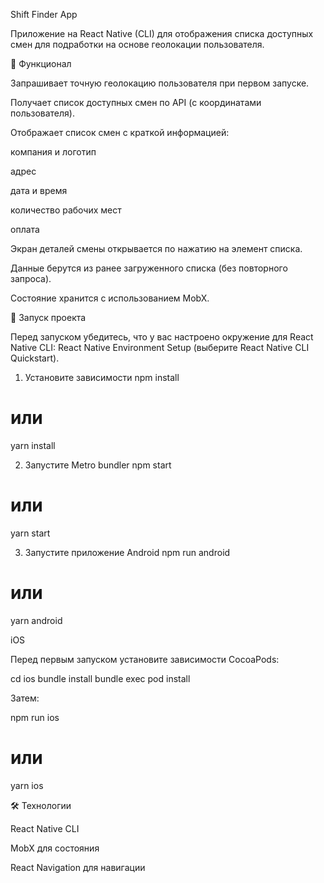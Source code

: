 Shift Finder App

Приложение на React Native (CLI) для отображения списка доступных смен для подработки на основе геолокации пользователя.

📱 Функционал

Запрашивает точную геолокацию пользователя при первом запуске.

Получает список доступных смен по API (с координатами пользователя).

Отображает список смен с краткой информацией:

компания и логотип

адрес

дата и время

количество рабочих мест

оплата

Экран деталей смены открывается по нажатию на элемент списка.

Данные берутся из ранее загруженного списка (без повторного запроса).

Состояние хранится с использованием MobX.

🚀 Запуск проекта

Перед запуском убедитесь, что у вас настроено окружение для React Native CLI:
React Native Environment Setup
 (выберите React Native CLI Quickstart).

1. Установите зависимости
npm install
# или
yarn install

2. Запустите Metro bundler
npm start
# или
yarn start

3. Запустите приложение
Android
npm run android
# или
yarn android

iOS

Перед первым запуском установите зависимости CocoaPods:

cd ios
bundle install
bundle exec pod install


Затем:

npm run ios
# или
yarn ios

🛠 Технологии

React Native CLI

MobX для состояния

React Navigation для навигации